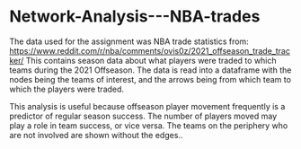 # Network-Analysis---NBA-trades
The data used for the assignment was NBA trade statistics from: https://www.reddit.com/r/nba/comments/ovis0z/2021_offseason_trade_tracker/ 
This contains season data about what players were traded to which teams during the 2021 Offseason. The data is read into a dataframe with the nodes being the teams of interest, and the 
arrows being from which team to which the players were traded. 

This analysis is useful because offseason player movement frequently is a predictor of regular season success. The number of players moved may play a role in team success, or vice versa. The teams on the periphery who are not involved are shown without the edges..
